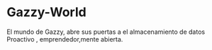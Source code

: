 # Gazzy-World
El mundo de Gazzy, abre sus puertas a el almacenamiento de datos
Proactivo , emprendedor,mente abierta.
